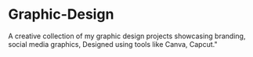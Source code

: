 # Graphic-Design
A creative collection of my graphic design projects showcasing branding, social media graphics, Designed using tools like Canva, Capcut."
